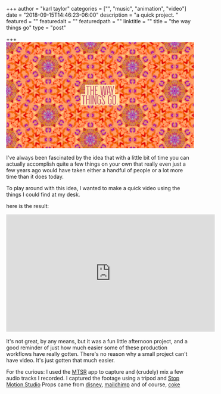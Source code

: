 +++
author = "karl taylor"
categories = ["", "music", "animation", "video"]
date = "2018-09-15T14:46:23-06:00"
description = "a quick project. "
featured = ""
featuredalt = ""
featuredpath = ""
linktitle = ""
title = "the way things go"
type = "post"

+++
![](https://raw.githubusercontent.com/karljtaylor/kjt/blog/static/assets/karl-taylor_the-way-things-go.jpg)

I've always been fascinated by the idea that with a little bit of time you can actually accomplish quite a few things on your own that really even just a few years ago would have taken either a handful of people or a lot more time than it does today.

To play around with this idea, I wanted to make a quick video using the things I could find at my desk.

here is the result:

<iframe width="560" height="315" src="https://www.youtube.com/embed/NKgthAuKSzw" frameborder="0" allow="autoplay; encrypted-media" allowfullscreen></iframe>

It's not great, by any means, but it was a fun little afternoon project, and a good reminder of just how much easier some of these production workflows have really gotten. There's no reason why a small project can't have video. It's just gotten that much easier.

For the curious: I used the [MTSR](http://mtsr-app.com/) app to capture and (crudely) mix a few audio tracks I recorded. I captured the footage using a tripod and [Stop Motion Studio](https://www.cateater.com/utm_source=karljtaylor.com) Props came from [disney](https://www.shopdisney.com/?CMP=karljtaylor.com), [mailchimp](https://mailchimp.com/?utm_source=karljtaylor.com) and of course, [coke](https://us.coca-cola.com/store/?utm_source=karljtaylor.com)